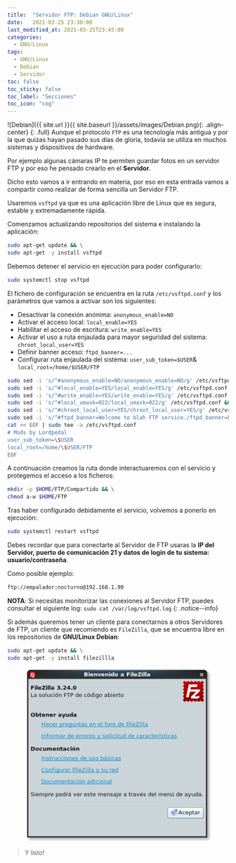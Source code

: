 ```yaml
---
title:  "Servidor FTP: Debian GNU/Linux"
date:   2021-03-25 23:30:00
last_modified_at: 2021-03-25T23:45:00
categories:
  - GNU/Linux
tags:
  - GNU/Linux
  - Debian
  - Servidor
toc: false
toc_sticky: false
toc_label: "Secciones"
toc_icon: "cog"
---
```


![Debian]({{ site.url }}{{ site.baseurl }}/assets/images/Debian.png){: .align-center}
{: .full}
Aunque el protocolo `FTP` es una tecnología más antigua y por la que quizas hayan pasado sus días de gloria, todavía se utiliza en muchos sistemas y dispositivos de hardware. 

Por ejemplo algunas cámaras IP te permiten guardar fotos en un servidor FTP y por eso he pensado crearlo en el **Servidor**. 

Dicho esto vamos a ir entrando en materia, por eso en esta entrada vamos a compartir como realizar de forma sencilla un Servidor FTP.

Usaremos `vsftpd` ya que es una aplicación libre de Linux que es segura, estable y extremadamente rápida. 

Comenzamos actualizando repositorios del sistema e instalando la aplicación:

```bash
sudo apt-get update && \
sudo apt-get -y install vsftpd
```

Debemos detener el servicio en ejecución para poder configurarlo:

```bash
sudo systemctl stop vsftpd
```

El fichero de configuración se encuentra en la ruta `/etc/vsftpd.conf` y los parámetros que vamos a activar son los siguientes:
 * Desactivar la conexión anónima: `anonymous_enable=NO`
 * Activar el acceso local: `local_enable=YES`
 * Habilitar el acceso de escritura: `write_enable=YES`
 * Activar el uso a ruta enjaulada para mayor seguridad del sistema: `chroot_local_user=YES`
 * Definir banner acceso: `ftpd_banner=...`
 * Configurar ruta enjaulada del sistema: `user_sub_token=$USER`& `local_root=/home/$USER/FTP`

```bash
sudo sed -i 's/^#anonymous_enable=NO/anonymous_enable=NO/g' /etc/vsftpd.conf && \
sudo sed -i 's/^#local_enable=YES/local_enable=YES/g' /etc/vsftpd.conf && \
sudo sed -i 's/^#write_enable=YES/write_enable=YES/g' /etc/vsftpd.conf && \
sudo sed -i 's/^#local_umask=022/local_umask=022/g' /etc/vsftpd.conf && \
sudo sed -i 's/^#chroot_local_user=YES/chroot_local_user=YES/g' /etc/vsftpd.conf && \
sudo sed -i 's/^#ftpd_banner=Welcome to blah FTP service./ftpd_banner=Bienvenid@ a Overclock Server/g' /etc/vsftpd.conf && \
cat << EOF | sudo tee -a /etc/vsftpd.conf
# Mods by Lordpedal
user_sub_token=\$USER
local_root=/home/\$USER/FTP
EOF
```

A continuación creamos la ruta donde interactuaremos con el servicio y protegemos el acceso a los ficheros:

```bash
mkdir -p $HOME/FTP/Compartido && \
chmod a-w $HOME/FTP
```

Tras haber configurado debidamente el servicio, volvemos a ponerlo en ejecución:

```bash
sudo systemctl restart vsftpd
```

Debes recordar que para conectarte al Servidor de FTP usaras la **IP del Servidor, puerto de comunicación 21 y datos de login de tu sistema: usuario/contraseña**. 

Como posible ejemplo:

```bash
ftp://empalador:nocturno@192.168.1.90
```

**NOTA**: Si necesitas monitorizar las conexiones al Servidor FTP, puedes consultar el siguiente log: `sudo cat /var/log/vsftpd.log`
{: .notice--info}

Si además queremos tener un cliente para conectarnos a otros Servidores de FTP, un cliente que recomiendo es `FileZilla`, que se encuentra libre en los repositorios de **GNU/Linux Debian**:

```bash
sudo apt-get update && \
sudo apt-get -y install filezillla
```

<figure>
    <a href="/assets/images/posts/filezilla.png"><img src="/assets/images/posts/filezilla.png"></a>
</figure>

> Y listo!
